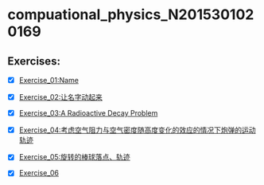 # compuational_physics_N2015301020169
## Exercises:
-  [x] [Exercise_01:Name](https://github.com/napochi/compuational_physics_N2015301020169/blob/master/name.py)

-  [x] [Exercise_02:让名字动起来](https://www.zybuluo.com/napochi/note/891684)

-  [x] [Exercise_03:A Radioactive Decay Problem](https://www.zybuluo.com/napochi/note/903064)

-  [x] [Exercise_04:考虑空气阻力与空气密度随高度变化的效应的情况下炮弹的运动轨迹](https://www.zybuluo.com/napochi/note/914260)

-  [x] [Exercise_05:旋转的棒球落点、轨迹](https://www.zybuluo.com/napochi/note/922140)

-  [x] [Exercise_06](https://www.zybuluo.com/napochi/note/930455)
